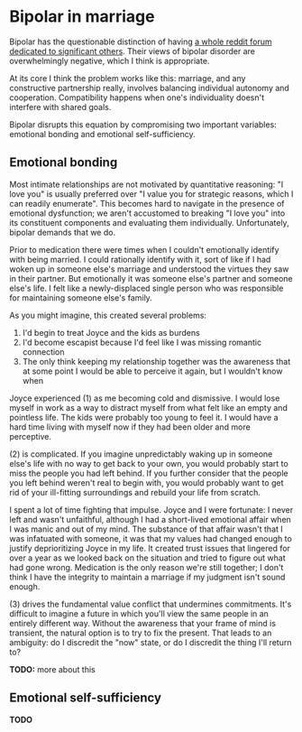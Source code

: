 # Bipolar in marriage
Bipolar has the questionable distinction of having [a whole reddit forum dedicated to significant others](https://reddit.com/r/bipolarsos). Their views of bipolar disorder are overwhelmingly negative, which I think is appropriate.

At its core I think the problem works like this: marriage, and any constructive partnership really, involves balancing individual autonomy and cooperation. Compatibility happens when one's individuality doesn't interfere with shared goals.

Bipolar disrupts this equation by compromising two important variables: emotional bonding and emotional self-sufficiency.


## Emotional bonding
Most intimate relationships are not motivated by quantitative reasoning: "I love you" is usually preferred over "I value you for strategic reasons, which I can readily enumerate". This becomes hard to navigate in the presence of emotional dysfunction; we aren't accustomed to breaking "I love you" into its constituent components and evaluating them individually. Unfortunately, bipolar demands that we do.

Prior to medication there were times when I couldn't emotionally identify with being married. I could rationally identify with it, sort of like if I had woken up in someone else's marriage and understood the virtues they saw in their partner. But emotionally it was someone else's partner and someone else's life. I felt like a newly-displaced single person who was responsible for maintaining someone else's family.

As you might imagine, this created several problems:

1. I'd begin to treat Joyce and the kids as burdens
2. I'd become escapist because I'd feel like I was missing romantic connection
3. The only think keeping my relationship together was the awareness that at some point I would be able to perceive it again, but I wouldn't know when

Joyce experienced (1) as me becoming cold and dismissive. I would lose myself in work as a way to distract myself from what felt like an empty and pointless life. The kids were probably too young to feel it. I would have a hard time living with myself now if they had been older and more perceptive.

(2) is complicated. If you imagine unpredictably waking up in someone else's life with no way to get back to your own, you would probably start to miss the people you had left behind. If you further consider that the people you left behind weren't real to begin with, you would probably want to get rid of your ill-fitting surroundings and rebuild your life from scratch.

I spent a lot of time fighting that impulse. Joyce and I were fortunate: I never left and wasn't unfaithful, although I had a short-lived emotional affair when I was manic and out of my mind. The substance of that affair wasn't that I was infatuated with someone, it was that my values had changed enough to justify deprioritizing Joyce in my life. It created trust issues that lingered for over a year as we looked back on the situation and tried to figure out what had gone wrong. Medication is the only reason we're still together; I don't think I have the integrity to maintain a marriage if my judgment isn't sound enough.

(3) drives the fundamental value conflict that undermines commitments. It's difficult to imagine a future in which you'll view the same people in an entirely different way. Without the awareness that your frame of mind is transient, the natural option is to try to fix the present. That leads to an ambiguity: do I discredit the "now" state, or do I discredit the thing I'll return to?

**TODO:** more about this


## Emotional self-sufficiency
**TODO**
